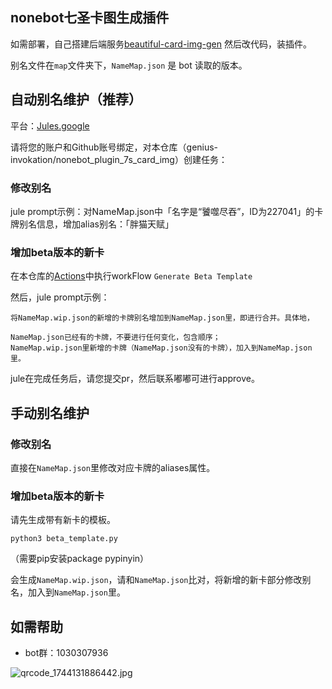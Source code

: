 ## nonebot七圣卡图生成插件

如需部署，自己搭建后端服务[beautiful-card-img-gen](https://github.com/genius-invokation/beautiful-card-img-gen) 然后改代码，装插件。

别名文件在`map`文件夹下，`NameMap.json` 是 bot 读取的版本。

## 自动别名维护（推荐）

平台：[Jules.google](https://jules.google/)

请将您的账户和Github账号绑定，对本仓库（genius-invokation/nonebot_plugin_7s_card_img）创建任务：

### 修改别名

jule prompt示例：对NameMap.json中「名字是“饕噬尽吞”，ID为227041」的卡牌别名信息，增加alias别名：「胖猫天赋」

### 增加beta版本的新卡

在本仓库的[Actions](https://github.com/genius-invokation/nonebot_plugin_7s_card_img/actions)中执行workFlow  `Generate Beta Template` 

然后，jule prompt示例：
```
将NameMap.wip.json的新增的卡牌别名增加到NameMap.json里，即进行合并。具体地，

NameMap.json已经有的卡牌，不要进行任何变化，包含顺序；
NameMap.wip.json里新增的卡牌（NameMap.json没有的卡牌），加入到NameMap.json里。
```

jule在完成任务后，请您提交pr，然后联系嘟嘟可进行approve。

## 手动别名维护

### 修改别名

直接在`NameMap.json`里修改对应卡牌的aliases属性。

### 增加beta版本的新卡

请先生成带有新卡的模板。
```
python3 beta_template.py
```

（需要pip安装package pypinyin）

会生成`NameMap.wip.json`，请和`NameMap.json`比对，将新增的新卡部分修改别名，加入到`NameMap.json`里。


## 如需帮助

- bot群：1030307936 

![qrcode_1744131886442.jpg](https://7s-1304005994.cos.ap-singapore.myqcloud.com/qrcode_1744131886442.jpg)





